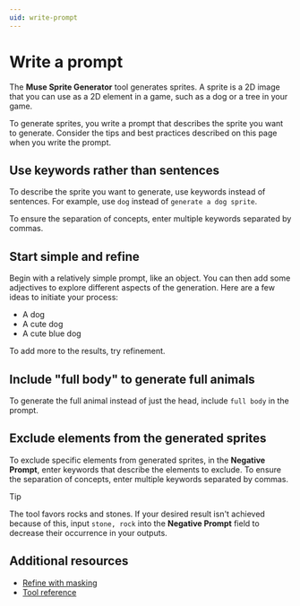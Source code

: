 ```yaml
---
uid: write-prompt
---
```


# Write a prompt

The **Muse Sprite Generator** tool generates sprites. A sprite is a 2D image that you can use as a 2D element in a game, such as a dog or a tree in your game.

To generate sprites, you write a prompt that describes the sprite you want to generate. Consider the tips and best practices described on this page when you write the prompt.

## Use keywords rather than sentences

To describe the sprite you want to generate, use keywords instead of sentences. For example, use `dog` instead of `generate a dog sprite`.

To ensure the separation of concepts, enter multiple keywords separated by commas.
## Start simple and refine

Begin with a relatively simple prompt, like an object. You can then add some adjectives to explore different aspects of the generation. Here are a few ideas to initiate your process:

- A dog
- A cute dog
- A cute blue dog

To add more to the results, try refinement.

## Include "full body" to generate full animals

To generate the full animal instead of just the head, include `full body` in the prompt.

## Exclude elements from the generated sprites

To exclude specific elements from generated sprites, in the **Negative Prompt**, enter keywords that describe the elements to exclude. To ensure the separation of concepts, enter multiple keywords separated by commas.

> [!TIP]
> The tool favors rocks and stones. If your desired result isn't achieved because of this, input `stone, rock` into the **Negative Prompt** field to decrease their occurrence in your outputs.

## Additional resources

* [Refine with masking](xref:refine)
* [Tool reference](xref:tool-reference)
